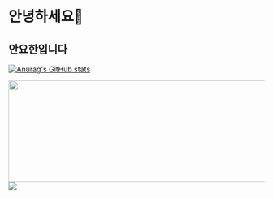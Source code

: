 # 안녕하세요👋
## 안요한입니다



[![Anurag's GitHub stats](https://github-readme-stats.vercel.app/api?username=uncroos)](https://github.com/anuraghazra/github-readme-stats)

<a href="https://github.com/devxb/gitanimals">
  <img src="https://render.gitanimals.org/lines/uncroos?pet-id=1" width="2000" height="200"/>
</a>

<a href="https://github.com/devxb/gitanimals">
  <img src="https://render.gitanimals.org/farms/uncroos"/
    wight = 2500
    hight = 300
  >
</a>
